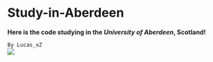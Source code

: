 # Study-in-Aberdeen

**Here is the code studying in the *University of Aberdeen*, Scotland!**

```By Lucas_xZ```  
![](https://i.imgur.com/nLr2s2L.jpg)
